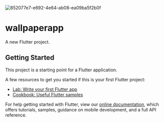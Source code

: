 ![852077e7-e692-4e64-ab08-ea09ba5f2b0f](https://user-images.githubusercontent.com/81535382/193604289-25385113-95e2-4e8b-940d-aa6d20d7b8ba.jpg)
# wallpaperapp

A new Flutter project.

## Getting Started

This project is a starting point for a Flutter application.

A few resources to get you started if this is your first Flutter project:

- [Lab: Write your first Flutter app](https://flutter.dev/docs/get-started/codelab)
- [Cookbook: Useful Flutter samples](https://flutter.dev/docs/cookbook)

For help getting started with Flutter, view our
[online documentation](https://flutter.dev/docs), which offers tutorials,
samples, guidance on mobile development, and a full API reference.


